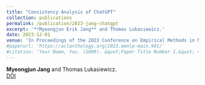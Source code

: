 ```yaml
---
title: "Consistency Analysis of ChatGPT"
collection: publications
permalink: /publication/2023-jang-chatgpt
excerpt: '**Myeongjun Erik Jang** and Thomas Lukasiewicz.'
date: 2023-12-01
venue: 'In Proceedings of the 2023 Conference on Empirical Methods in Natural Language Processing (EMNLP 2023), Singapore'
#paperurl: 'https://aclanthology.org/2023.emnlp-main.991/'
#citation: 'Your Name, You. (2009). &quot;Paper Title Number 1.&quot; <i>Journal 1</i>. 1(1).'
---
```

**Myeongjun Jang** and Thomas Lukasiewicz.  
[DOI](https://aclanthology.org/2023.emnlp-main.991/)

